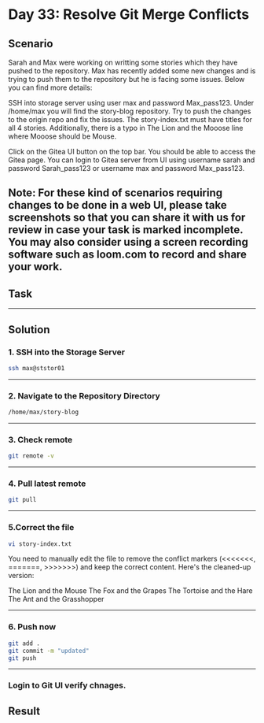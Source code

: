 # Day 33: Resolve Git Merge Conflicts

## Scenario

Sarah and Max were working on writting some stories which they have pushed to the repository. Max has recently added some new changes and is trying to push them to the repository but he is facing some issues. Below you can find more details:


SSH into storage server using user max and password Max_pass123. Under /home/max you will find the story-blog repository. Try to push the changes to the origin repo and fix the issues. The story-index.txt must have titles for all 4 stories. Additionally, there is a typo in The Lion and the Mooose line where Mooose should be Mouse.


Click on the Gitea UI button on the top bar. You should be able to access the Gitea page. You can login to Gitea server from UI using username sarah and password Sarah_pass123 or username max and password Max_pass123.


Note: For these kind of scenarios requiring changes to be done in a web UI, please take screenshots so that you can share it with us for review in case your task is marked incomplete. You may also consider using a screen recording software such as loom.com to record and share your work.
---

## Task


---

## Solution

### 1. SSH into the Storage Server

```bash
ssh max@ststor01
```

---

### 2. Navigate to the Repository Directory

```bash
/home/max/story-blog
```

---

### 3. Check remote 

```bash
git remote -v
```

---

### 4. Pull latest remote

```bash
git pull
```

---

### 5.Correct the file

```bash
vi story-index.txt
```
You need to manually edit the file to remove the conflict markers (<<<<<<<, =======, >>>>>>>) and keep the correct content. Here's the cleaned-up version:

The Lion and the Mouse
The Fox and the Grapes
The Tortoise and the Hare
The Ant and the Grasshopper


---

### 6. Push now

```bash
git add .
git commit -m "updated"
git push 
```

---

### Login to Git UI verify chnages.


## Result

